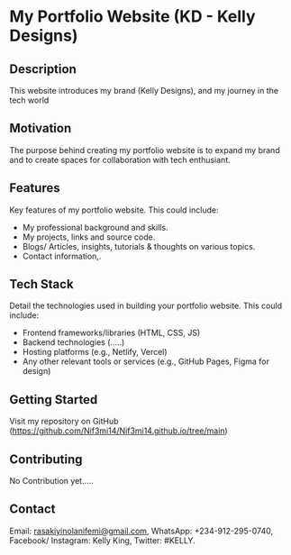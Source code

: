 # My Portfolio Website (KD - Kelly Designs)

## Description

This website introduces my brand (Kelly Designs), and my journey in the tech world

## Motivation

The purpose behind creating my portfolio website is to expand my brand and to create spaces for collaboration with tech enthusiant.

## Features
Key features of my portfolio website. This could include:

- My professional background and skills.
- My projects, links and source code.
- Blogs/ Articles, insights, tutorials & thoughts on various topics.
- Contact information,.

## Tech Stack

Detail the technologies used in building your portfolio website. This could include:

- Frontend frameworks/libraries (HTML, CSS, JS)
- Backend technologies (.....)
- Hosting platforms (e.g., Netlify, Vercel)
- Any other relevant tools or services (e.g., GitHub Pages, Figma for design)

## Getting Started

Visit my repository on GitHub (https://github.com/Nif3mi14/Nif3mi14.github.io/tree/main)

## Contributing

No Contribution yet.....

## Contact

Email: rasakiyinolanifemi@gmail.com, WhatsApp: +234-912-295-0740, Facebook/ Instagram: Kelly King, Twitter: #KELLY.

